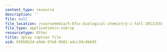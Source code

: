 ```yaml
---
content_type: resource
description: ''
file: null
file_location: /coursemedia/5-07sc-biological-chemistry-i-fall-2013/b5856b2da9ab57e89b81adcc34c4bb93_taCtV7gVKdI.vtt
file_type: application/x-subrip
resourcetype: Other
title: 3play caption file
uid: b5856b2d-a9ab-57e8-9b81-adcc34c4bb93
---
```

